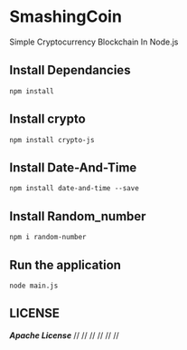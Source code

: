 # SmashingCoin

Simple Cryptocurrency Blockchain In Node.js

## Install Dependancies

    npm install

## Install crypto

    npm install crypto-js

## Install Date-And-Time

    npm install date-and-time --save

## Install Random_number

    npm i random-number

## Run the application

    node main.js

## LICENSE

**_Apache License_**
//
//
//
//
//
//
